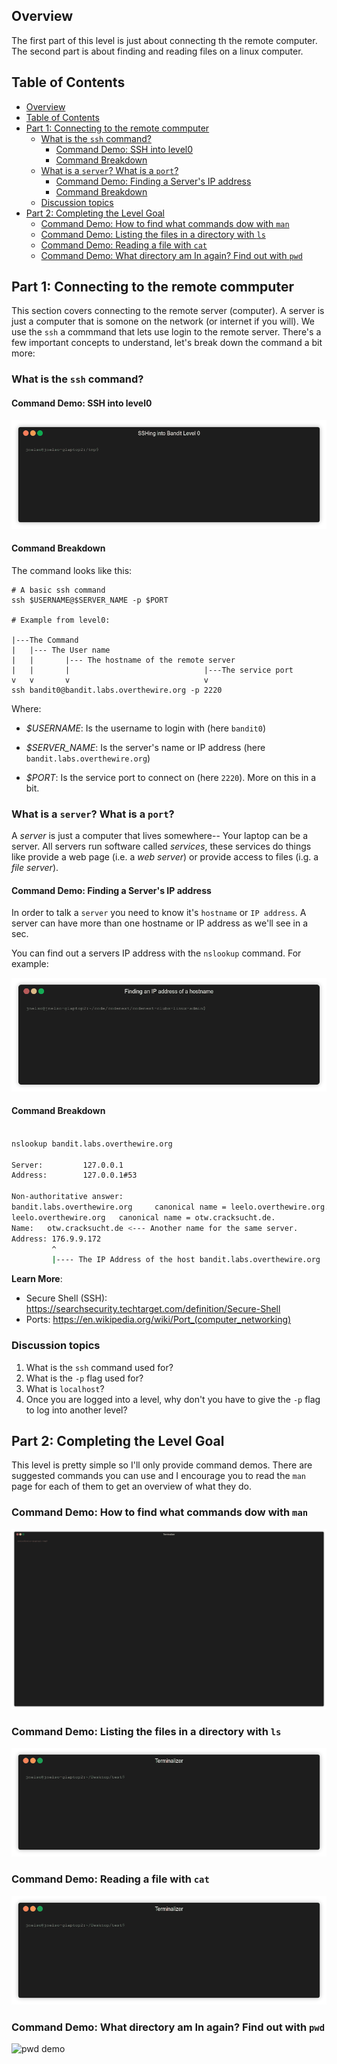 ## <a name='Overview'></a>Overview

The first part of this level is just about connecting th the remote computer. The second part is about finding and reading files on a linux computer.

## <a name='TableofContents'></a>Table of Contents
<!-- vscode-markdown-toc -->
* [Overview](#Overview)
* [Table of Contents](#TableofContents)
* [Part 1: Connecting to the remote commputer](#Part1:Connectingtotheremotecommputer)
	* [What is the `ssh` command?](#Whatisthesshcommand)
		* [Command Demo: SSH into level0](#CommandDemo:SSHintolevel0)
		* [Command Breakdown](#CommandBreakdown)
	* [What is a `server`? What is a `port`?](#WhatisaserverWhatisaport)
		* [Command Demo: Finding a Server's IP address](#CommandDemo:FindingaServersIPaddress)
		* [Command Breakdown](#CommandBreakdown-1)
	* [Discussion topics](#Discussiontopics)
* [Part 2: Completing the Level Goal](#Part2:CompletingtheLevelGoal)
	* [Command Demo: How to find what commands dow with `man`](#CommandDemo:Howtofindwhatcommandsdowwithman)
	* [Command Demo: Listing the files in a directory with `ls`](#CommandDemo:Listingthefilesinadirectorywithls)
	* [Command Demo: Reading a file with `cat`](#CommandDemo:Readingafilewithcat)
	* [Command Demo: What directory am In again? Find out with `pwd`](#CommandDemo:WhatdirectoryamInagainFindoutwithpwd)

<!-- vscode-markdown-toc-config
	numbering=false
	autoSave=true
	/vscode-markdown-toc-config -->
<!-- /vscode-markdown-toc -->





## <a name='Part1:Connectingtotheremotecommputer'></a>Part 1: Connecting to the remote commputer

This section covers connecting to the remote server (computer). A server is
just a computer that is somone on the network (or internet if you will). We
use the `ssh` a commmand that lets use login to the remote server. There's a
few important concepts to understand, let's break down the command a bit
more:

### <a name='Whatisthesshcommand'></a>What is the `ssh` command?

#### <a name='CommandDemo:SSHintolevel0'></a>Command Demo: SSH into level0

![SSH demo](ssh.gif)

#### <a name='CommandBreakdown'></a>Command Breakdown

The command looks like this:

```
# A basic ssh command
ssh $USERNAME@$SERVER_NAME -p $PORT

# Example from level0:

|---The Command 
|   |--- The User name
|   |       |--- The hostname of the remote server
|   |       |                              |---The service port
v   v       v                              v
ssh bandit0@bandit.labs.overthewire.org -p 2220
```

Where:

* _$USERNAME_: Is the username to login with (here `bandit0`)
* _$SERVER_NAME_: Is the server's name or IP address (here `bandit.labs.overthewire.org`)

* _$PORT_: Is the service port to connect on (here `2220`). More on this in a bit.

### <a name='WhatisaserverWhatisaport'></a>What is a `server`? What is a `port`?

A *server* is just a computer that lives somewhere-- Your laptop can be a
server. All servers run software called *services*, these services do
things like provide a web page (i.e. a *web server*) or provide access
to files (i.g. a *file server*).

#### <a name='CommandDemo:FindingaServersIPaddress'></a>Command Demo: Finding a Server's IP address

In order to talk a `server` you need to know it's `hostname` or `IP address`.
A server can have more than one hostname or IP address as we'll see in a sec.

You can find out a servers IP address with the `nslookup` command. For
example:

![nslookup demo](nslookup.gif)

#### <a name='CommandBreakdown-1'></a>Command Breakdown 

```sh

nslookup bandit.labs.overthewire.org

Server:         127.0.0.1
Address:        127.0.0.1#53

Non-authoritative answer:
bandit.labs.overthewire.org     canonical name = leelo.overthewire.org.
leelo.overthewire.org   canonical name = otw.cracksucht.de.
Name:   otw.cracksucht.de <--- Another name for the same server.
Address: 176.9.9.172
         ^
         |---- The IP Address of the host bandit.labs.overthewire.org
```

**Learn More**:

* Secure Shell (SSH): https://searchsecurity.techtarget.com/definition/Secure-Shell
* Ports: https://en.wikipedia.org/wiki/Port_(computer_networking)

### <a name='Discussiontopics'></a>Discussion topics

1. What is the `ssh` command used for?
2. What is the `-p` flag used for?
3. What is `localhost`?
4. Once you are logged into a level, why don't you have to give the `-p` flag to log into another level?

## <a name='Part2:CompletingtheLevelGoal'></a>Part 2: Completing the Level Goal

This level is pretty simple so I'll only provide command demos. There are suggested commands you can use and I encourage you to read the `man` page for each of them to get an overview of what they do.

### <a name='CommandDemo:Howtofindwhatcommandsdowwithman'></a>Command Demo: How to find what commands dow with `man`

![man demo](man.gif)

### <a name='CommandDemo:Listingthefilesinadirectorywithls'></a>Command Demo: Listing the files in a directory with `ls`

![ls demo](ls.gif)

### <a name='CommandDemo:Readingafilewithcat'></a>Command Demo: Reading a file with `cat`

![cat demo](cat.gif)

### <a name='CommandDemo:WhatdirectoryamInagainFindoutwithpwd'></a>Command Demo: What directory am In again? Find out with `pwd`

![pwd demo](pwd.gif)